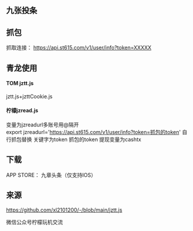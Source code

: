 ## 九张投条

## 抓包
抓取连接： https://api.st615.com/v1/user/info?token=XXXXX

## 青龙使用 
#### TOM jztt.js
jztt.js+jzttCookie.js

#### 柠檬jzread.js
变量为jzreadurl多账号用@隔开
export jzreadurl='https://api.st615.com/v1/user/info?token=抓包的token'
自行抓包替换 关键字为token 抓包的token
提现变量为cashtx

## 下载 
APP STORE： 九章头条（仅支持IOS）
## 来源
https://github.com/xl2101200/-/blob/main/jztt.js

微信公众号柠檬玩机交流
